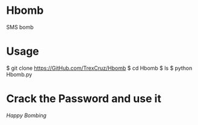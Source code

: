 # Hbomb
SMS bomb

# Usage
$ git clone https://GitHub.com/TrexCruz/Hbomb
$ cd Hbomb
$ ls
$ python Hbomb.py

# Crack the Password and use it
*Happy Bombing*
